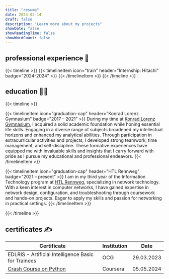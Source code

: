 ```yaml
---
title: "resume"
date: 2024-02-14
draft: false
description: "Learn more about my projects"
showDate: false
showReadingTime: false
showWordCount: false
---
```


## professional experience 💼

{{< timeline >}}
{{< timelineItem icon="train" header="Internship: Hitachi" badge="2024-2024" >}}
{{< /timelineItem >}}
{{< /timeline >}}

## education 👨‍💻

{{< timeline >}}

{{< timelineItem icon="graduation-cap" header="Konrad Lorenz Gymnasium" badge="2017 – 2021" >}}
During my time at <a href="https://www.klg.or.at/">Konrad Lorenz Gymnasium</a>, I acquired a solid academic foundation while honing essential life skills. Engaging in a diverse range of subjects broadened my intellectual horizons and enhanced my analytical abilities. Through participation in extracurricular activities and projects, I developed strong teamwork, time management, and self-discipline. These formative experiences have equipped me with invaluable skills and insights that I carry forward with pride as I pursue my educational and professional endeavors.
{{< /timelineItem >}}

{{< timelineItem icon="graduation-cap" header="HTL Rennweg" badge="2021 – present" >}}
I am in my third year of the Information Technology program at <a href="https://www.htl.rennweg.at">HTL Rennweg</a>, specializing in network technology. With a keen interest in computer networks, I have gained expertise in network design, configuration, and troubleshooting through coursework and hands-on projects. Eager to apply my skills and passion for networking in practical settings.
{{< /timelineItem >}}

{{< /timeline >}}

## certificates ✍️

| Certificate                                                                                      | Institution | Date       |
| ------------------------------------------------------------------------------------------------ | ----------- | ---------- |
| EDLRIS - Artificial Intelligence Basic for Trainees                                              | OCG         | 29.03.2023 |
| [ Crash Course on Python ](https://www.coursera.org/account/accomplishments/verify/LVLHNUEHPW4J) | Coursera    | 05.05.2024 |
